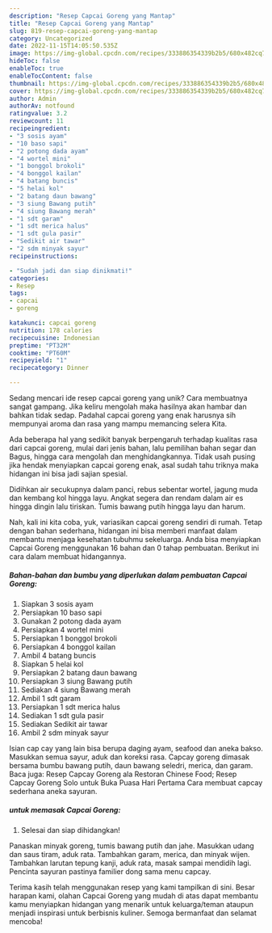 ```yaml
---
description: "Resep Capcai Goreng yang Mantap"
title: "Resep Capcai Goreng yang Mantap"
slug: 819-resep-capcai-goreng-yang-mantap
category: Uncategorized
date: 2022-11-15T14:05:50.535Z
image: https://img-global.cpcdn.com/recipes/333886354339b2b5/680x482cq70/capcai-goreng-foto-resep-utama.jpg
hideToc: false
enableToc: true
enableTocContent: false
thumbnail: https://img-global.cpcdn.com/recipes/333886354339b2b5/680x482cq70/capcai-goreng-foto-resep-utama.jpg
cover: https://img-global.cpcdn.com/recipes/333886354339b2b5/680x482cq70/capcai-goreng-foto-resep-utama.jpg
author: Admin
authorAv: notfound
ratingvalue: 3.2
reviewcount: 11
recipeingredient:
- "3 sosis ayam"
- "10 baso sapi"
- "2 potong dada ayam"
- "4 wortel mini"
- "1 bonggol brokoli"
- "4 bonggol kailan"
- "4 batang buncis"
- "5 helai kol"
- "2 batang daun bawang"
- "3 siung Bawang putih"
- "4 siung Bawang merah"
- "1 sdt garam"
- "1 sdt merica halus"
- "1 sdt gula pasir"
- "Sedikit air tawar"
- "2 sdm minyak sayur"
recipeinstructions:

- "Sudah jadi dan siap dinikmati!"
categories:
- Resep
tags:
- capcai
- goreng

katakunci: capcai goreng 
nutrition: 178 calories
recipecuisine: Indonesian
preptime: "PT32M"
cooktime: "PT60M"
recipeyield: "1"
recipecategory: Dinner

---
```





Sedang mencari ide resep capcai goreng yang unik? Cara membuatnya sangat gampang. Jika keliru mengolah maka hasilnya akan hambar dan bahkan tidak sedap. Padahal capcai goreng yang enak harusnya sih mempunyai aroma dan rasa yang mampu memancing selera Kita.





Ada beberapa hal yang sedikit banyak berpengaruh terhadap kualitas rasa dari capcai goreng, mulai dari jenis bahan, lalu pemilihan bahan segar dan Bagus, hingga cara mengolah dan menghidangkannya. Tidak usah pusing jika hendak menyiapkan capcai goreng enak,      asal sudah tahu triknya maka hidangan ini bisa jadi sajian spesial.














Didihkan air secukupnya dalam panci, rebus sebentar wortel, jagung muda dan kembang kol hingga layu. Angkat segera dan rendam dalam air es hingga dingin lalu tiriskan. Tumis bawang putih hingga layu dan harum.






Nah, kali ini kita coba, yuk, variasikan capcai goreng sendiri di rumah. Tetap dengan bahan sederhana, hidangan ini bisa memberi manfaat dalam membantu menjaga kesehatan tubuhmu sekeluarga. Anda bisa menyiapkan Capcai Goreng menggunakan 16 bahan dan 0 tahap pembuatan. Berikut ini cara dalam membuat hidangannya.

<!--inarticleads1-->

##### Bahan-bahan dan bumbu yang diperlukan dalam pembuatan Capcai Goreng:

1. Siapkan 3 sosis ayam
1. Persiapkan 10 baso sapi
1. Gunakan 2 potong dada ayam
1. Persiapkan 4 wortel mini
1. Persiapkan 1 bonggol brokoli
1. Persiapkan 4 bonggol kailan
1. Ambil 4 batang buncis
1. Siapkan 5 helai kol
1. Persiapkan 2 batang daun bawang
1. Persiapkan 3 siung Bawang putih
1. Sediakan 4 siung Bawang merah
1. Ambil 1 sdt garam
1. Persiapkan 1 sdt merica halus
1. Sediakan 1 sdt gula pasir
1. Sediakan Sedikit air tawar
1. Ambil 2 sdm minyak sayur


Isian cap cay yang lain bisa berupa daging ayam, seafood dan aneka bakso. Masukkan semua sayur, aduk dan koreksi rasa. Capcay goreng dimasak bersama bumbu bawang putih, daun bawang seledri, merica, dan garam. Baca juga: Resep Capcay Goreng ala Restoran Chinese Food; Resep Capcay Goreng Solo untuk Buka Puasa Hari Pertama Cara membuat capcay sederhana aneka sayuran. 

<!--inarticleads2-->

#####  untuk memasak Capcai Goreng:


1. Selesai dan siap dihidangkan!

Panaskan minyak goreng, tumis bawang putih dan jahe. Masukkan udang dan saus tiram, aduk rata. Tambahkan garam, merica, dan minyak wijen. Tambahkan larutan tepung kanji, aduk rata, masak sampai mendidih lagi. Pencinta sayuran pastinya familier dong sama menu capcay. 

Terima kasih telah menggunakan resep yang kami tampilkan di sini. Besar harapan kami, olahan Capcai Goreng yang mudah di atas dapat membantu kamu menyiapkan hidangan yang menarik untuk keluarga/teman ataupun menjadi inspirasi untuk berbisnis kuliner. Semoga bermanfaat dan selamat mencoba!
